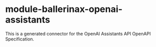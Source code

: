 # module-ballerinax-openai-assistants
This is a generated connector for the OpenAI Assistants API OpenAPI Specification. 
